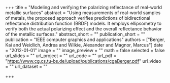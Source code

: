 +++
title = "Modeling and verifying the polarizing reflectance of real-world metallic surfaces"
abstract = "Using measurements of real-world samples of metals, the proposed approach verifies predictions of bidirectional reflectance distribution function (BRDF) models. It employs ellipsometry to verify both the actual polarizing effect and the overall reflectance behavior of the metallic surfaces."
abstract_short = ""
publication_short = ""
publication = "IEEE computer graphics and applications"
authors = ["Berger, Kai and Weidlich, Andrea and Wilkie, Alexander and Magnor, Marcus"]
date = "2012-01-01"
image = ""
image_preview = ""
math = false
selected = false
url_slides = ""
url_project = ""
url_code = ""
url_pdf = "https://www.cg.cs.tu-bs.de/upload/publications/cgaBerger.pdf"
url_video = ""
url_dataset = ""

+++
